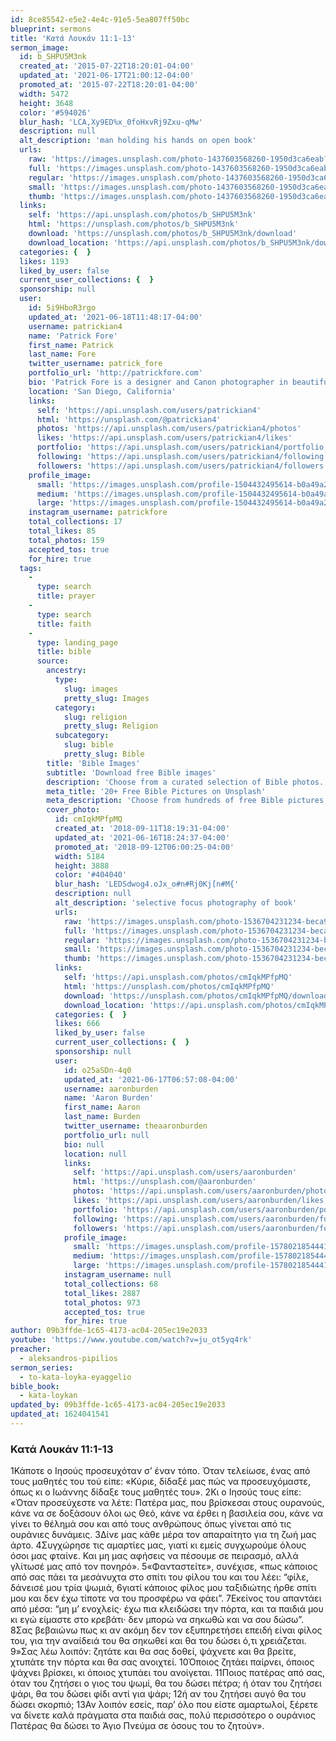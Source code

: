 ```yaml
---
id: 8ce85542-e5e2-4e4c-91e5-5ea807ff50bc
blueprint: sermons
title: 'Κατά Λουκάν 11:1-13'
sermon_image:
  id: b_SHPU5M3nk
  created_at: '2015-07-22T18:20:01-04:00'
  updated_at: '2021-06-17T21:00:12-04:00'
  promoted_at: '2015-07-22T18:20:01-04:00'
  width: 5472
  height: 3648
  color: '#594026'
  blur_hash: 'LCA,Xy9ED%x_0foHxvRj9Zxu-qMw'
  description: null
  alt_description: 'man holding his hands on open book'
  urls:
    raw: 'https://images.unsplash.com/photo-1437603568260-1950d3ca6eab?ixid=MnwxNjM3NDl8MHwxfHNlYXJjaHwxfHxwcmF5ZXJ8ZW58MHx8fHwxNjI0MDQxNDQ1&ixlib=rb-1.2.1'
    full: 'https://images.unsplash.com/photo-1437603568260-1950d3ca6eab?crop=entropy&cs=srgb&fm=jpg&ixid=MnwxNjM3NDl8MHwxfHNlYXJjaHwxfHxwcmF5ZXJ8ZW58MHx8fHwxNjI0MDQxNDQ1&ixlib=rb-1.2.1&q=85'
    regular: 'https://images.unsplash.com/photo-1437603568260-1950d3ca6eab?crop=entropy&cs=tinysrgb&fit=max&fm=jpg&ixid=MnwxNjM3NDl8MHwxfHNlYXJjaHwxfHxwcmF5ZXJ8ZW58MHx8fHwxNjI0MDQxNDQ1&ixlib=rb-1.2.1&q=80&w=1080'
    small: 'https://images.unsplash.com/photo-1437603568260-1950d3ca6eab?crop=entropy&cs=tinysrgb&fit=max&fm=jpg&ixid=MnwxNjM3NDl8MHwxfHNlYXJjaHwxfHxwcmF5ZXJ8ZW58MHx8fHwxNjI0MDQxNDQ1&ixlib=rb-1.2.1&q=80&w=400'
    thumb: 'https://images.unsplash.com/photo-1437603568260-1950d3ca6eab?crop=entropy&cs=tinysrgb&fit=max&fm=jpg&ixid=MnwxNjM3NDl8MHwxfHNlYXJjaHwxfHxwcmF5ZXJ8ZW58MHx8fHwxNjI0MDQxNDQ1&ixlib=rb-1.2.1&q=80&w=200'
  links:
    self: 'https://api.unsplash.com/photos/b_SHPU5M3nk'
    html: 'https://unsplash.com/photos/b_SHPU5M3nk'
    download: 'https://unsplash.com/photos/b_SHPU5M3nk/download'
    download_location: 'https://api.unsplash.com/photos/b_SHPU5M3nk/download?ixid=MnwxNjM3NDl8MHwxfHNlYXJjaHwxfHxwcmF5ZXJ8ZW58MHx8fHwxNjI0MDQxNDQ1'
  categories: {  }
  likes: 1193
  liked_by_user: false
  current_user_collections: {  }
  sponsorship: null
  user:
    id: 5i9HboR3rgo
    updated_at: '2021-06-18T11:48:17-04:00'
    username: patrickian4
    name: 'Patrick Fore'
    first_name: Patrick
    last_name: Fore
    twitter_username: patrick_fore
    portfolio_url: 'http://patrickfore.com'
    bio: 'Patrick Fore is a designer and Canon photographer in beautiful San Diego, California. Like what you see? I''m available for custom images, send me a message or visit my website for more details.  Donate via Cash App - $pfore'
    location: 'San Diego, California'
    links:
      self: 'https://api.unsplash.com/users/patrickian4'
      html: 'https://unsplash.com/@patrickian4'
      photos: 'https://api.unsplash.com/users/patrickian4/photos'
      likes: 'https://api.unsplash.com/users/patrickian4/likes'
      portfolio: 'https://api.unsplash.com/users/patrickian4/portfolio'
      following: 'https://api.unsplash.com/users/patrickian4/following'
      followers: 'https://api.unsplash.com/users/patrickian4/followers'
    profile_image:
      small: 'https://images.unsplash.com/profile-1504432495614-b0a49a24cd8a?ixlib=rb-1.2.1&q=80&fm=jpg&crop=faces&cs=tinysrgb&fit=crop&h=32&w=32'
      medium: 'https://images.unsplash.com/profile-1504432495614-b0a49a24cd8a?ixlib=rb-1.2.1&q=80&fm=jpg&crop=faces&cs=tinysrgb&fit=crop&h=64&w=64'
      large: 'https://images.unsplash.com/profile-1504432495614-b0a49a24cd8a?ixlib=rb-1.2.1&q=80&fm=jpg&crop=faces&cs=tinysrgb&fit=crop&h=128&w=128'
    instagram_username: patrickfore
    total_collections: 17
    total_likes: 85
    total_photos: 159
    accepted_tos: true
    for_hire: true
  tags:
    -
      type: search
      title: prayer
    -
      type: search
      title: faith
    -
      type: landing_page
      title: bible
      source:
        ancestry:
          type:
            slug: images
            pretty_slug: Images
          category:
            slug: religion
            pretty_slug: Religion
          subcategory:
            slug: bible
            pretty_slug: Bible
        title: 'Bible Images'
        subtitle: 'Download free Bible images'
        description: 'Choose from a curated selection of Bible photos. Always free on Unsplash.'
        meta_title: '20+ Free Bible Pictures on Unsplash'
        meta_description: 'Choose from hundreds of free Bible pictures. Download HD Bible photos for free on Unsplash.'
        cover_photo:
          id: cmIqkMPfpMQ
          created_at: '2018-09-11T18:19:31-04:00'
          updated_at: '2021-06-16T18:24:37-04:00'
          promoted_at: '2018-09-12T06:00:25-04:00'
          width: 5184
          height: 3888
          color: '#404040'
          blur_hash: 'LEDSdwog4.oJx_o#n#Rj0Kj[n#M{'
          description: null
          alt_description: 'selective focus photography of book'
          urls:
            raw: 'https://images.unsplash.com/photo-1536704231234-beca9772ca68?ixlib=rb-1.2.1'
            full: 'https://images.unsplash.com/photo-1536704231234-beca9772ca68?ixlib=rb-1.2.1&q=85&fm=jpg&crop=entropy&cs=srgb'
            regular: 'https://images.unsplash.com/photo-1536704231234-beca9772ca68?ixlib=rb-1.2.1&q=80&fm=jpg&crop=entropy&cs=tinysrgb&w=1080&fit=max'
            small: 'https://images.unsplash.com/photo-1536704231234-beca9772ca68?ixlib=rb-1.2.1&q=80&fm=jpg&crop=entropy&cs=tinysrgb&w=400&fit=max'
            thumb: 'https://images.unsplash.com/photo-1536704231234-beca9772ca68?ixlib=rb-1.2.1&q=80&fm=jpg&crop=entropy&cs=tinysrgb&w=200&fit=max'
          links:
            self: 'https://api.unsplash.com/photos/cmIqkMPfpMQ'
            html: 'https://unsplash.com/photos/cmIqkMPfpMQ'
            download: 'https://unsplash.com/photos/cmIqkMPfpMQ/download'
            download_location: 'https://api.unsplash.com/photos/cmIqkMPfpMQ/download'
          categories: {  }
          likes: 666
          liked_by_user: false
          current_user_collections: {  }
          sponsorship: null
          user:
            id: o25aSDn-4q0
            updated_at: '2021-06-17T06:57:08-04:00'
            username: aaronburden
            name: 'Aaron Burden'
            first_name: Aaron
            last_name: Burden
            twitter_username: theaaronburden
            portfolio_url: null
            bio: null
            location: null
            links:
              self: 'https://api.unsplash.com/users/aaronburden'
              html: 'https://unsplash.com/@aaronburden'
              photos: 'https://api.unsplash.com/users/aaronburden/photos'
              likes: 'https://api.unsplash.com/users/aaronburden/likes'
              portfolio: 'https://api.unsplash.com/users/aaronburden/portfolio'
              following: 'https://api.unsplash.com/users/aaronburden/following'
              followers: 'https://api.unsplash.com/users/aaronburden/followers'
            profile_image:
              small: 'https://images.unsplash.com/profile-1578021854441-1f6abbca2a1dimage?ixlib=rb-1.2.1&q=80&fm=jpg&crop=faces&cs=tinysrgb&fit=crop&h=32&w=32'
              medium: 'https://images.unsplash.com/profile-1578021854441-1f6abbca2a1dimage?ixlib=rb-1.2.1&q=80&fm=jpg&crop=faces&cs=tinysrgb&fit=crop&h=64&w=64'
              large: 'https://images.unsplash.com/profile-1578021854441-1f6abbca2a1dimage?ixlib=rb-1.2.1&q=80&fm=jpg&crop=faces&cs=tinysrgb&fit=crop&h=128&w=128'
            instagram_username: null
            total_collections: 68
            total_likes: 2887
            total_photos: 973
            accepted_tos: true
            for_hire: true
author: 09b3ffde-1c65-4173-ac04-205ec19e2033
youtube: 'https://www.youtube.com/watch?v=ju_ot5yq4rk'
preacher:
  - aleksandros-pipilios
sermon_series:
  - to-kata-loyka-eyaggelio
bible_book:
  - kata-loykan
updated_by: 09b3ffde-1c65-4173-ac04-205ec19e2033
updated_at: 1624041541
---
```

### Κατά Λουκάν 11:1-13


1Κάποτε ο Ιησούς προσευχόταν σ’ έναν τόπο. Όταν τελείωσε, ένας από τους μαθητές του τού είπε: «Κύριε, δίδαξέ μας πώς να προσευχόμαστε, όπως κι ο Ιωάννης δίδαξε τους μαθητές του». 2Κι ο Ιησούς τους είπε: «Όταν προσεύχεστε να λέτε:
Πατέρα μας,
που βρίσκεσαι στους ουρανούς,
κάνε να σε δοξάσουν όλοι ως Θεό,
κάνε να έρθει η βασιλεία σου,
κάνε να γίνει το θέλημά σου
και από τους ανθρώπους όπως γίνεται από τις ουράνιες δυνάμεις.
3Δίνε μας κάθε μέρα
τον απαραίτητο για τη ζωή μας άρτο.
4Συγχώρησε τις αμαρτίες μας,
γιατί κι εμείς συγχωρούμε όλους όσοι μας φταίνε.
Και μη μας αφήσεις να πέσουμε σε πειρασμό,
αλλά γλίτωσέ μας από τον πονηρό».
5«Φανταστείτε», συνέχισε, «πως κάποιος από σας πάει τα μεσάνυχτα στο σπίτι του φίλου του και του λέει: “φίλε, δάνεισέ μου τρία ψωμιά, 6γιατί κάποιος φίλος μου ταξιδιώτης ήρθε σπίτι μου και δεν έχω τίποτε να του προσφέρω να φάει”. 7Εκείνος του απαντάει από μέσα: “μη μ’ ενοχλείς· έχω πια κλειδώσει την πόρτα, και τα παιδιά μου κι εγώ είμαστε στο κρεβάτι· δεν μπορώ να σηκωθώ και να σου δώσω”. 8Σας βεβαιώνω πως κι αν ακόμη δεν τον εξυπηρετήσει επειδή είναι φίλος του, για την αναίδειά του θα σηκωθεί και θα του δώσει ό,τι χρειάζεται.
9»Σας λέω λοιπόν: ζητάτε και θα σας δοθεί, ψάχνετε και θα βρείτε, χτυπάτε την πόρτα και θα σας ανοιχτεί. 10Όποιος ζητάει παίρνει, όποιος ψάχνει βρίσκει, κι όποιος χτυπάει του ανοίγεται. 11Ποιος πατέρας από σας, όταν του ζητήσει ο γιος του ψωμί, θα του δώσει πέτρα; ή όταν του ζητήσει ψάρι, θα του δώσει φίδι αντί για ψάρι; 12ή αν του ζητήσει αυγό θα του δώσει σκορπιό; 13Αν λοιπόν εσείς, παρ’ όλο που είστε αμαρτωλοί, ξέρετε να δίνετε καλά πράγματα στα παιδιά σας, πολύ περισσότερο ο ουράνιος Πατέρας θα δώσει το Άγιο Πνεύμα σε όσους του το ζητούν».